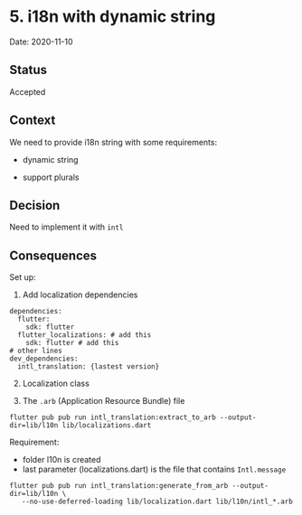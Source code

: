 # 5. i18n with dynamic string

Date: 2020-11-10

## Status

Accepted

## Context

We need to provide i18n string with some requirements:

- dynamic string

- support plurals

## Decision

Need to implement it with `intl` 

## Consequences

Set up:

1. Add localization dependencies
```
dependencies:
  flutter:
    sdk: flutter
  flutter_localizations: # add this
    sdk: flutter # add this
# other lines
dev_dependencies:  
  intl_translation: {lastest version}
```

2. Localization class

3. The `.arb` (Application Resource Bundle) file
```
flutter pub pub run intl_translation:extract_to_arb --output-dir=lib/l10n lib/localizations.dart
```
Requirement:
- folder l10n is created
- last parameter (localizations.dart) is the file that contains `Intl.message`

```
flutter pub pub run intl_translation:generate_from_arb --output-dir=lib/l10n \
   --no-use-deferred-loading lib/localization.dart lib/l10n/intl_*.arb
``` 